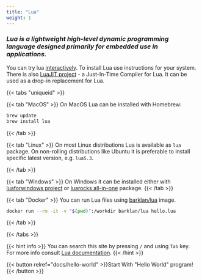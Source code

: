 ```yaml
---
title: "Lua"
weight: 1
---
```


### *Lua is a lightweight high-level dynamic programming language designed primarily for embedded use in applications.*

You can try lua [interactively](https://www.lua.org/cgi-bin/demo). To install Lua use instructions for your system.
There is also [LuaJIT project](https://luajit.org/) - a Just-In-Time Compiler for Lua.
It can be used as a drop-in replacement for Lua.

{{< tabs "uniqueid" >}}

{{< tab "MacOS" >}}
On MacOS Lua can be installed with Homebrew:

```bash
brew update
brew install lua
```

{{< /tab >}}

{{< tab "Linux" >}}
On most Linux distributions Lua is available as `lua` package.
On non-rolling distributions like Ubuntu it is preferable to
install specific latest version, e.g. `lua5.3`.

{{< /tab >}}

{{< tab "Windows" >}}
On Windows it can be installed either with
[luaforwindows project](https://github.com/rjpcomputing/luaforwindows/releases) or
[luarocks all-in-one](https://github.com/luarocks/luarocks/wiki/Installation-instructions-for-Windows)
package.
{{< /tab >}}

{{< tab "Docker" >}}
You can run Lua files using [barklan/lua](https://hub.docker.com/repository/docker/barklan/lua) image.

```bash
docker run --rm -it -v "$(pwd)":/workdir barklan/lua hello.lua
```

{{< /tab >}}

{{< /tabs >}}

{{< hint info >}}
You can search this site by pressing `/` and using `Tab` key. \
For more info consult [Lua documentation](https://www.lua.org/docs.html).
{{< /hint >}}

{{< button relref="docs/hello-world"  >}}Start With "Hello World" program!{{< /button >}}
